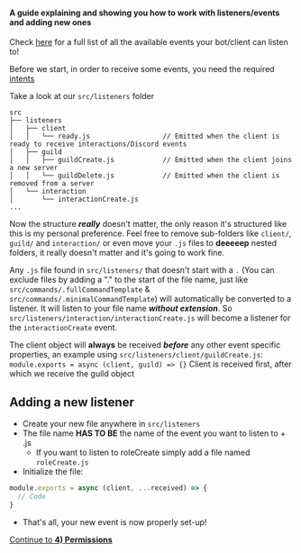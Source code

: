 #### A guide explaining and showing you how to work with listeners/events and adding new ones
Check [here](https://discord.js.org/#/docs/main/13.1.0/class/Client) for a full list of all the available events your bot/client can listen to!

Before we start, in order to receive some events, you need the required [intents](https://discord.js.org/#/docs/main/13.1.0/class/Intents)

Take a look at our `src/listeners` folder
```
src
├── listeners
│   ├── client
│   │   └── ready.js                  // Emitted when the client is ready to receive interactions/Discord events
│   ├── guild
│   │   ├── guildCreate.js            // Emitted when the client joins a new server
│   │   └── guildDelete.js            // Emitted when the client is removed from a server
│   └── interaction
│       └── interactionCreate.js
...
```

Now the structure ***really*** doesn't matter, the only reason it's structured like this is my personal preference. Feel free to remove sub-folders like `client/`, `guild/` and `interaction/` or even move your `.js` files to **deeeeep** nested folders, it really doesn't matter and it's going to work fine.

Any `.js` file found in `src/listeners/` that doesn't start with a `.` (You can exclude files by adding a "." to the start of the file name, just like `src/commands/.fullCommandTemplate` & `src/commands/.minimalCommandTemplate`) will automatically be converted to a listener. It will listen to your file name ***without extension***. So `src/listeners/interaction/interactionCreate.js` will become a listener for the `interactionCreate` event.

The client object will **always** be received ***before*** any other event specific properties, an example using `src/listeners/client/guildCreate.js`: `module.exports = async (client, guild) => {}`
Client is received first, after which we receive the guild object

## Adding a new listener
- Create your new file anywhere in `src/listeners`
- The file name **HAS TO BE** the name of the event you want to listen to + .js
  - If you want to listen to roleCreate simply add a file named `roleCreate.js`
- Initialize the file:
```javascript
module.exports = async (client, ...received) => {
  // Code
}
```
- That's all, your new event is now properly set-up!

[Continue to **4) Permissions**](./4Permissions.md)

